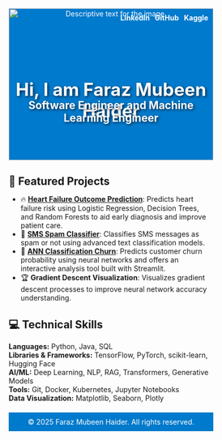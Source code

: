 <!DOCTYPE html>
<html lang="en">
<head>
  <meta charset="UTF-8">
  <meta name="viewport" content="width=device-width, initial-scale=1.0">
  <title>Faraz Mubeen Haider</title>
  <style>
    * {
      margin: 0;
      padding: 0;
      box-sizing: border-box;
    }

    body {
      font-family: Arial, sans-serif;
      line-height: 1.6;
      background-color: #f4f4f9;
      color: #333;
    }

    .header-container {
      position: relative;
      overflow: hidden;
      background-color: #007acc;
      color: white;
    }

    .slider {
      position: relative;
      height: 300px;
      display: flex;
      align-items: center;
      justify-content: center;
    }

    .slide {
      position: absolute;
      width: 100%;
      height: 300px;
      opacity: 0;
      transition: opacity 1s ease-in-out;
      display: flex;
      flex-direction: column;
      align-items: center;
      justify-content: center;
      text-align: center;
    }

    .slide img {
      width: 100%;
      height: 300px;
      object-fit: cover;
    }

    .slide.active {
      opacity: 1;
    }

    .slide h1, .slide h2 {
      position: absolute;
      color: white;
      text-shadow: 2px 2px 5px rgba(0, 0, 0, 0.7);
    }

    .slide h1 {
      font-size: 2.5em;
      top: 30%;
    }

    .slide h2 {
      font-size: 1.5em;
      top: 50%;
    }

    .social-icons {
      position: absolute;
      top: 10px;
      right: 10px;
      display: flex;
    }

    .social-icons a {
      margin-left: 10px;
      color: white;
      text-decoration: none;
      font-weight: bold;
    }

    footer {
      text-align: center;
      padding: 10px;
      background: #007acc;
      color: white;
      margin-top: 20px;
    }
  </style>
</head>
<body>
  <div class="header-container">
    <div class="slider">
      <div class="slide active">
        <img src="https://th.bing.com/th/id/OIP.4uIUar5I2C8yToiLCjNwiwHaE7?rs=1&pid=ImgDetMain" alt="Descriptive text for the image">
        <h1>Hi, I am Faraz Mubeen Haider</h1>
        <h2>Software Engineer and Machine Learning Engineer</h2>
      </div>
      <div class="slide">
        <img src="https://th.bing.com/th/id/OIP.4uIUar5I2C8yToiLCjNwiwHaE7?rs=1&pid=ImgDetMain" alt="Descriptive text for the image">
        <h1>Welcome to my Portfolio</h1>
      </div>
      <div class="slide">
        <img src="https://th.bing.com/th/id/OIP.4uIUar5I2C8yToiLCjNwiwHaE7?rs=1&pid=ImgDetMain" alt="Descriptive text for the image">
        <h1>You can find my work, thoughts, and ideas here</h1>
      </div>
    </div>
    <div class="social-icons">
      <a href="https://www.linkedin.com/in/faraz-mubeen-software-engineer/" target="_blank">LinkedIn</a>
      <a href="https://github.com/Faraz6180" target="_blank">GitHub</a>
      <a href="https://www.kaggle.com/faraz618" target="_blank">Kaggle</a>
    </div>
  </div>

  <section>
    <h1>🚀 Featured Projects</h1>
    <ul>
      <li>🔥 <strong><a href="https://github.com/Faraz6180/Heart-failure-outcome-prediction" target="_blank">Heart Failure Outcome Prediction</a></strong>: Predicts heart failure risk using Logistic Regression, Decision Trees, and Random Forests to aid early diagnosis and improve patient care.</li>
      <li>🤖 <strong><a href="https://github.com/Faraz6180/SMS-Spam_Classifier" target="_blank">SMS Spam Classifier</a></strong>: Classifies SMS messages as spam or not using advanced text classification models.</li>
      <li>🤖 <strong><a href="https://github.com/Faraz6180/ANN-Classification-Churn" target="_blank">ANN Classification Churn</a></strong>: Predicts customer churn probability using neural networks and offers an interactive analysis tool built with Streamlit.</li>
      <li>🏆 <strong>Gradient Descent Visualization</strong>: Visualizes gradient descent processes to improve neural network accuracy understanding.</li>
    </ul>
  </section>

  <section>
    <h1>💻 Technical Skills</h1>
    <p>
      <strong>Languages:</strong> Python, Java, SQL<br>
      <strong>Libraries & Frameworks:</strong> TensorFlow, PyTorch, scikit-learn, Hugging Face<br>
      <strong>AI/ML:</strong> Deep Learning, NLP, RAG, Transformers, Generative Models<br>
      <strong>Tools:</strong> Git, Docker, Kubernetes, Jupyter Notebooks<br>
      <strong>Data Visualization:</strong> Matplotlib, Seaborn, Plotly
    </p>
  </section>

  <footer>
    &copy; 2025 Faraz Mubeen Haider. All rights reserved.
  </footer>

  <script>
    const slides = document.querySelectorAll('.slide');
    let currentSlide = 0;

    function showSlide(index) {
      slides.forEach((slide, i) => {
        slide.classList.toggle('active', i === index);
      });
    }

    function nextSlide() {
      currentSlide = (currentSlide + 1) % slides.length;
      showSlide(currentSlide);
    }

    setInterval(nextSlide, 3000);
  </script>
</body>
</html>
